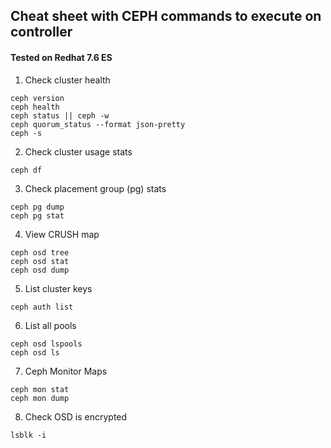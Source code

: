 ## Cheat sheet with CEPH commands to execute on controller
#### Tested on Redhat 7.6 ES
1) Check cluster health
```
ceph version
ceph health
ceph status || ceph -w
ceph quorum_status --format json-pretty
ceph -s
```
2) Check cluster usage stats
```
ceph df
```
3) Check placement group (pg) stats 
```
ceph pg dump
ceph pg stat
``` 
4) View CRUSH map
```
ceph osd tree
ceph osd stat
ceph osd dump
```
5) List cluster keys
```
ceph auth list
```
6) List all pools
```
ceph osd lspools
ceph osd ls
```
7) Ceph Monitor Maps 
```
ceph mon stat
ceph mon dump
```
8) Check OSD is encrypted 
```
lsblk -i
```
